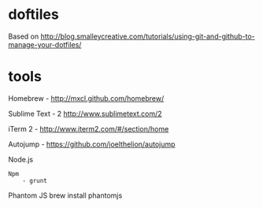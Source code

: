 doftiles
========
Based on http://blog.smalleycreative.com/tutorials/using-git-and-github-to-manage-your-dotfiles/

tools
========
Homebrew - http://mxcl.github.com/homebrew/

Sublime Text - 2 http://www.sublimetext.com/2

iTerm 2 - http://www.iterm2.com/#/section/home

Autojump - https://github.com/joelthelion/autojump

Node.js

    Npm
        - grunt
        

Phantom JS
    brew install phantomjs